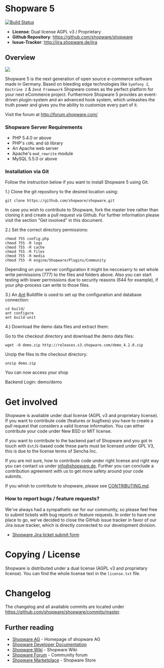 # Shopware 5

[![Build Status](https://travis-ci.org/shopware/shopware.svg?branch=master)](https://travis-ci.org/shopware/shopware)

- **License**: Dual license AGPL v3 / Proprietary
- **Github Repository**: <https://github.com/shopware/shopware>
- **Issue-Tracker**: <http://jira.shopware.de/jira>

## Overview

![](http://www.shopware.de/templates/0/de/media/img/sw4_home/banner_home_top.png)

Shopware 5 is the next generation of open source e-commerce software made in Germany. Based on bleeding edge technologies like `Symfony 2`, `Doctrine 2` & `Zend Framework` Shopware comes as the perfect platform for your next eCommerce project.
Furthermore Shopware 5 provides an event-driven plugin-system and an advanced hook system, which unleashes the truth power and gives you the ability to customize every part of it.

Visit the forum at <http://forum.shopware.com/>

### Shopware Server Requirements

- PHP 5.4.0 or above
- PHP's `cURL` and `GD` library
- An Apache web server
- Apache's `mod_rewrite` module
- MySQL 5.5.0 or above

### Installation via Git

Follow the instruction below if you want to install Shopware 5 using Git.

1.) Clone the git repository to the desired location using:

    git clone https://github.com/shopware/shopware.git

In case you wish to contribute to Shopware, fork the master tree rather than cloning it and create a pull request via Github. For further information please visit the section "Get involved" in this document.

2.) Set the correct directory permissions:

    chmod 755 config.php
    chmod 755 -R logs
    chmod 755 -R cache
    chmod 755 -R files
    chmod 755 -R media
    chmod 755 -R engine/Shopware/Plugins/Community


Depending on your server configuration it might be neccesarry to set whole write permissions (777) to the files and folders above.
Also you can start testing with lower permissions due to security reasons (644 for example), if your php-process can write to
those files.

3.) An [Ant](http://ant.apache.org/) Buildfile is used to set up the configuration and database connection:

    cd build/
    ant configure
    ant build-unit

4.) Download the demo data files and extract them:

Go to the checkout directory and download the demo data files:

	wget -O demo.zip http://releases.s3.shopware.com/demo_4.2.0.zip

Unzip the files to the checkout directory:

	unzip demo.zip

You can now access your shop

Backend Login: demo/demo

# Get involved

Shopware is available under dual license (AGPL v3 and proprietary license). If you want to contribute code (features or bugfixes) you have to create a pull request that considers a valid license information. You can either contribute your code under New BSD or MIT license.

If you want to contribute to the backend part of Shopware and you got in touch with `ExtJS`-based code these parts must be licensed under GPL V3, this is due to the license terms of Sencha Inc.

If you are not sure, how to contribute code under right license and right way you can contact us under <info@shopware.de>. Further you can conclude a contribution agreement with us to get more safety around your code submits.

If you whish to contribute to shopware, please see [CONTRIBUTING.md](CONTRIBUTING.md).


### How to report bugs / feature requests?

We've always had a sympathetic ear for our community, so please feel free to submit tickets with bug reports or feature requests. In order to have one place to go, we've decided to close the GitHub issue tracker in favor of our Jira issue tracker, which is directly connected to our development division.

* [Shopware Jira ticket submit form](http://jira.shopware.de/jira)

# Copying / License

Shopware is distributed under a dual license (AGPL v3 and proprietary license). You can find the whole license text in the `license.txt` file.

# Changelog

The changelog and all available commits are located under <https://github.com/shopware/shopware/commits/master>.

## Further reading

* [Shopware AG](http://www.shopware.com) - Homepage of shopware AG
* [Shopware Developer Documentation](https://devdocs.shopware.com/)
* [Shopware Wiki](http://wiki.shopware.com) - Shopware Wiki
* [Shopware Forum](http://forum.shopware.com) - Community forum
* [Shopware Marketplace](http://store.shopware.com) - Shopware Store

